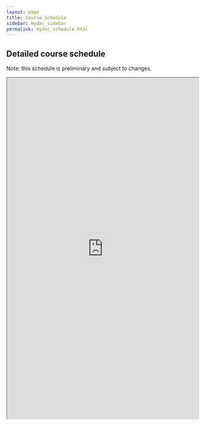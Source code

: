 ```yaml
---
layout: page
title: Course Schedule
sidebar: mydoc_sidebar
permalink: mydoc_schedule.html
---
```


## Detailed course schedule

Note: this schedule is preliminary and subject to changes.
<iframe width='100%' height='895' src="https://docs.google.com/spreadsheets/d/1RYgrhFdnHvwX5UV4qVt0_z892pGXQBKFqspSXlpv5vQ/pubhtml?gid=0&amp;single=true&amp;widget=true&amp;headers=false"></iframe>

